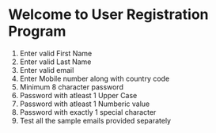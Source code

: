 # Welcome to User Registration Program
1. Enter valid First Name
2. Enter valid Last Name
3. Enter valid email
4. Enter Mobile number along with country code
5. Minimum 8 character password
6. Password with atleast 1 Upper Case
7. Password with atleast 1 Numberic value
8. Password with exactly 1 special character
9. Test all the sample emails provided separately
